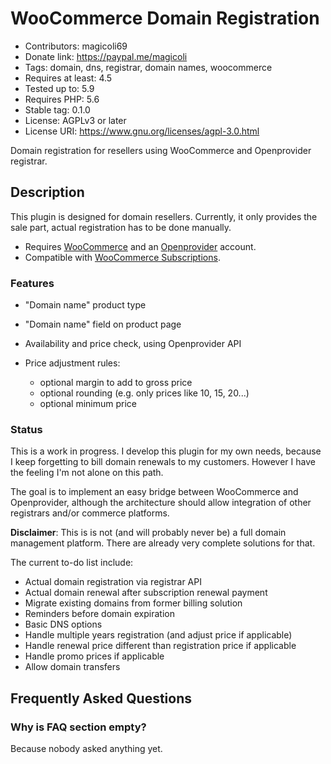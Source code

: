 # WooCommerce Domain Registration
* Contributors: magicoli69
* Donate link: https://paypal.me/magicoli
* Tags: domain, dns, registrar, domain names, woocommerce
* Requires at least: 4.5
* Tested up to: 5.9
* Requires PHP: 5.6
* Stable tag: 0.1.0
* License: AGPLv3 or later
* License URI: https://www.gnu.org/licenses/agpl-3.0.html

Domain registration for resellers using WooCommerce and Openprovider registrar.

## Description

This plugin is designed for domain resellers. Currently, it only provides the sale part, actual registration has to be done manually.

* Requires [WooCommerce](https://wordpress.org/plugins/woocommerce/) and an [Openprovider](https://openprovider.com/) account.
* Compatible with [WooCommerce Subscriptions](https://woocommerce.com/products/woocommerce-subscriptions/).

### Features

* "Domain name" product type
* "Domain name" field on product page
* Availability and price check, using Openprovider API
* Price adjustment rules:

  - optional margin to add to gross price
  - optional rounding (e.g. only prices like 10, 15, 20...)
  - optional minimum price

### Status

This is a work in progress. I develop this plugin for my own needs, because I keep forgetting to bill domain renewals to my customers. However I have the feeling I'm not alone on this path.

The goal is to implement an easy bridge between WooCommerce and Openprovider, although the architecture should allow integration of other registrars and/or commerce platforms.

**Disclaimer**: This is is not (and will probably never be) a full domain management platform. There are already very complete solutions for that.

The current to-do list include:

* Actual domain registration via registrar API
* Actual domain renewal after subscription renewal payment
* Migrate existing domains from former billing solution
* Reminders before domain expiration
* Basic DNS options
* Handle multiple years registration (and adjust price if applicable)
* Handle renewal price different than registration price if applicable
* Handle promo prices if applicable
* Allow domain transfers


## Frequently Asked Questions

### Why is FAQ section empty?

Because nobody asked anything yet.


